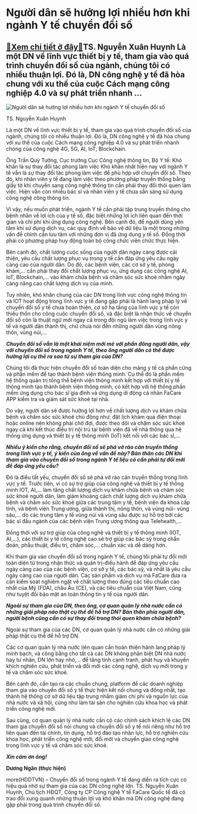Người dân sẽ hưởng lợi nhiều hơn khi ngành Y tế chuyển đổi số
=============================================================

[:gift:Xem chi tiết ở đây:gift:](https://hddtvn.com/nguoi-dan-se-huong-loi-nhieu-hon-khi-nganh-y-te-chuyen-doi-so/)TS. Nguyễn Xuân Huynh Là một DN về lĩnh vực thiết bị y tế, tham gia vào quá trình chuyển đối số của ngành, chúng tôi có nhiều thuận lợi. Đó là, DN công nghệ y tế đã hòa chung với xu thế của cuộc Cách mạng công nghiệp 4.0 và sự phát triển nhanh …
-----------------------------------------------------------------------------------------------------------------------------------------------------------------------------------------------------------------------------------------------------





![Người dân sẽ hưởng lợi nhiều hơn khi ngành Y tế chuyển đổi số](https://hddtvn.com/wp-content/uploads/2021/01/4128_13-_2457_Mr_Huynh.png "Người dân sẽ hưởng lợi nhiều hơn khi ngành Y tế chuyển đổi số")


TS. Nguyễn Xuân Huynh



Là một DN về lĩnh vực thiết bị y tế, tham gia vào quá trình chuyển đối số của ngành, chúng tôi có nhiều thuận lợi. Đó là, DN công nghệ y tế đã hòa chung với xu thế của cuộc Cách mạng công nghiệp 4.0 và sự phát triển nhanh chóng của công nghệ 4G, 5G, AI, IoT, Blockchain.





Ông Trần Quý Tường, Cục trưởng Cục Công nghệ thông tin, Bộ Y tế: Khó khăn là sự thay đổi tác phong làm việc 
Khó khăn nhất hiện nay với ngành Y tế vẫn là sự thay đổi tác phong làm việc để phù hợp với chuyển đổi số. Theo đó, khi nhân viên y tế đang làm việc theo phương pháp truyền thống bằng giấy tờ khi chuyển sang công nghệ thông tin cần phải thay đổi thói quen làm việc. Hiện vẫn còn nhiều bác sĩ và nhân viên y tế chưa sẵn sàng sử dụng công nghệ công thông tin.


Vì vậy, nếu muốn phát triển, ngành Y tế cần phải tập trung truyền thông cho bệnh nhân về lợi ích của y tế số, đặc biệt những lợi ích liên quan đến thời gian và chi phí khi ứng dụng công nghệ. Bên cạnh đó, để người dùng yên tâm khi sử dụng dịch vụ, các quy định về bảo vệ dữ liệu là một trong những vấn đề chính cần lưu tâm với những đơn vị đã ứng dụng y tế số. Đồng thời phải có phương pháp huy động toàn bộ công chức viên chức thực hiện.






Bên cạnh đó, chất lượng cuộc sống của người dân ngày càng được cải thiện, yêu cầu chất lượng phục vụ trong y tế cần đáp ứng yêu cầu ngày càng cao của người dân. Do đó, các bệnh viện, các cơ sở y tế, phòng khám,… cần phải thay đổi chất lượng phục vụ, ứng dụng các công nghệ AI, IoT, Blockchain,… vào khám chữa bệnh và chăm sóc sức khoẻ nhằm ngày càng nâng cao chất lượng dịch vụ của mình.


Tuy nhiên, khó khăn chung của các DN trong lĩnh vực công nghệ thông tin và IOT hoạt động trong lĩnh vực y tế đang gặp phải là hành lang pháp lý về chuyển đổi số y tế chưa hoàn thiện, cơ sở hạ tầng của lĩnh vực y tế còn thiếu thốn cho công cuộc chuyển đổi số, và đặc biệt là nhận thức về chuyển đổi số còn là thuật ngữ mới ngay cả trong đội ngũ làm việc trong lĩnh vực y tế và người dân thành thị, chứ chưa nói đến những người dân vùng nông thôn, vùng núi,…


***Chuyển đổi số vẫn là một khái niệm mới mẻ với phần đông người dân, vậy với chuyển đổi số trong ngành Y tế, theo ông người dân có thể được hưởng lợi cụ thể ra sao từ sự tham gia của DN?***


Chúng tôi đã thực hiện chuyển đổi số toàn diện cho mảng y tế cả phần cứng và phần mềm để tạo thành bệnh viện thông minh. Cụ thể đó là phần mềm hệ thống quản trị tổng thể bệnh viện thông minh kết hợp với thiết bị y tế thông minh tạo thành bệnh viện thông minh, có kết hợp với hệ thống phần mềm ứng dụng cho bác sĩ gia đình và ứng dụng di động cá nhân FaCare APP kiểm tra và giám sát sức khoẻ tại nhà.


Do vậy, người dân sẽ được hưởng lợi hơn về chất lượng dịch vụ khám chữa bệnh và chăm sóc sức khoẻ chủ động như: đặt lịch khám qua điện thoại hoặc online nên không phải chờ đợi, được theo dõi và chăm sóc sức khoẻ ngay cả khi kết thúc điều trị nội trú tại bệnh viện đã về nhà thông qua hệ thống ứng dụng và thiết bị y tế thông minh (IoT) kết nối với các bác sĩ,…


***Nhiều ý kiến cho rằng, chuyển đổi số sẽ phá vỡ rào cản truyền thống trong lĩnh vực y tế, ý kiến của ông về vấn đề này? Bản thân các DN khi tham gia vào chuyển đổi số trong ngành Y tế liệu có cần phải tự đổi mới để đáp ứng yêu cầu?***


Đó là điều tất yếu, chuyển đổi số sẽ phá vỡ rào cản truyền thống trong lĩnh vực y tế. Trước tiên, vì có sự trợ giúp của công nghệ và thiết bị y tế thông minh IOT, AI,… làm tăng chất lượng dịch vụ khám chữa bệnh và chăm sóc sức khoẻ người dân, làm giảm khoảng cách chất lượng dịch vụ khám chữa bệnh và chăm sóc sức khoẻ giữa các trung tâm y tế, bệnh viện đa khoa cấp tỉnh, và bệnh viện Trung ương, giữa thành thị, nông thôn, và vùng núi- vùng sâu,… do các trung tâm y tế vùng núi và vùng sâu được sự hỗ trợ bởi các bác sĩ đầu ngành của các bệnh viện Trung ương thông qua Telehealth,…


Đồng thời với sự trợ giúp của công nghệ và thiết bị y tế thông minh (IOT, AI,…), các thiết bị y tế công nghệ cao sẽ trợ giúp các bác sỹ trong chẩn đoán, phẫu thuật, điều trị, chăm sóc,… chuẩn xác và dễ dàng hơn.


Khi tham gia vào chuyển đổi số trong ngành Y tế, chúng tôi phải tự đổi mới toàn diện từ trong nhận thức và quản trị-điều hành để đáp ứng yêu cầu ngày càng cao của các bệnh viện, cơ sở y tế, các bác sỹ, và nhất là yêu cầu ngày càng cao của người dân. Các sản phẩm và dịch vụ mà FaCare đưa ra cần kiểm soát nghiêm ngặt về chất lượng theo đúng các tiêu chuẩn cao nhất của Mỹ (FDA), châu Âu (CE), và các tiêu chuẩn của Việt Nam, cũng như tuyệt đối bảo mật an toàn thông tin y tế của người dân.


***Ngoài sự tham gia của DN, theo ông, cơ quan quản lý nhà nước cần có những giải pháp nào thật cụ thể để hỗ trợ DN? Bản thân phía người dân, người bệnh cũng cần có sự thay đổi trong thói quen khám chữa bệnh?***


Ngoài sự tham gia của các DN, cơ quan quản lý nhà nước cần có những giải pháp thật cụ thể để hỗ trợ DN.


Các cơ quan quản lý nhà nước liên quan cần hoàn thiện hành lang pháp lý minh bạch, và công bằng cho tất cả các DN không phân biệt DN nhà nước hay tư nhân, DN lớn hay nhỏ,… để tăng tính cạnh tranh, phát huy và khuyến khích nghiên cứu, phát triển và đổi mới các công nghệ, dịch vụ mới trong y tế và chăm sóc sức khoẻ.


Bên cạnh đó, cần tạo ra các chuẩn chung, platform để các doanh nghiệp tham gia vào chuyển đổi số y tế thực hiện kết nối chung và đồng nhất, tạo thành hệ thống cơ sở dữ liệu tập trung nhằm giảm chi phí và nguồn lực của nhà nước và xã hội, cũng như làm tài sản cho nghiên cứu khoa học và phát triển công nghệ mới.


Sau cùng, cơ quan quản lý nhà nước cần có các chính sách khích lệ các DN tham gia chuyển đổi số nói chung và chuyển đổi số y tế nói riêng như hỗ trợ liên quan đến tài chính, tín dụng, hỗ trợ đào tạo nhân lực, hỗ trợ nghiên cứu khoa học, phát triển công nghệ mới, đổi mới và chuyển giao công nghệ trong lĩnh vực y tế và chăm sóc sức khoẻ.


***Xin cảm ơn ông!***




**Dương Ngân (thực hiện)**



more(HDDTVN) – Chuyển đổi số trong ngành Y tế đang diễn ra tích cực có hiệu quả nhờ sự tham gia của các DN công nghệ lớn. TS. Nguyễn Xuân Huynh, Chủ tịch HĐQT, Công ty CP Công nghệ Y tế FaCare Quốc tế đã có trao đổi xung quanh những thuận lợi và khó khăn mà DN công nghệ đang gặp phải trong quá trình chuyển đổi số.

